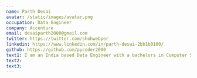 ```yaml
---
name: Parth Desai
avatar: /static/images/avatar.png
occupation: Data Engineer
company: Accenture
email: desaiparth2000@gmail.com
twitter: https://twitter.com/shohwebper
linkedin: https://www.linkedin.com/in/parth-desai-2bb1b0160/
github: https://github.com/pycoder2000
text1: I am an India based Data Engineer with a bachelors in Computer Science. I am passionate about Data Science and Automation. I am also fascinated with Mathematics and wish to make a career out of it someday.
text2:
text3:
---
```

